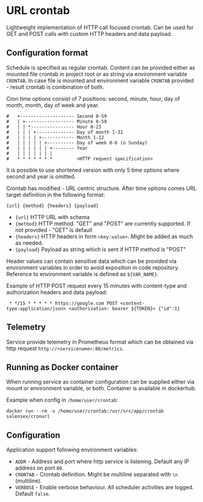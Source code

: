 URL crontab 
===

Lightweight implementation of HTTP call focused crontab. Can be used for GET and POST calls with custom HTTP headers and 
data payload.

## Configuration format

Schedule is specified as regular crontab. Content can be provided either as mounted file crontab in project root or as 
string via environment variable `CRONTAB`. In case file is mounted and environment variable `CRONTAB` provided - result
crontab is combination of both.

Cron time options consist of 7 positions: second, minute, hour, day of month, month, day of week and year.

```shell
#   +-------------------- Second 0-59
#   | +------------------ Minute 0-59
#   | | *---------------- Hour 0-23
#   | | | +-------------- Day of month 1-31
#   | | | | +------------ Month 1-12
#   | | | | | +---------- Day of week 0-6 (o Sunday)
#   | | | | | | +-------- Year
#   | | | | | | |
#   * * * * * * *         <HTTP request specification>
```

It is possible to use shortened version with only 5 time options where second and year is omitted. 

Crontab has modified - URL centric structure. After time options comes URL target definition in the following format:

```shell
{url} {method} {headers} {payload} 
```

- `{url}` HTTP URL with schema
- `{method}` HTTP method. "GET" and "POST" are currently supported. If not provided - "GET" is default
- `{headers}` HTTP headers in form `<key:value>`. Might be added as much as needed.
- `{payload}` Payload as string which is sent if HTTP method is "POST"

Header values can contain sensitive data which can be provided via environment variables in order to avoid exposition 
in code repository. Reference to environment variable is defined as `${VAR_NAME}`.

Example of HTTP POST request every 15 minutes with content-type and authorization headers and data payload:

` * */15 * * * * * https://google.com POST <content-type:application/json> <authorization: bearer ${TOKEN}> {"id":1}`

## Telemetry

Service provide telemetry in Prometheus format which can be obtained via http request `http://<servicename>:80/metrics`.  

## Running as Docker container

When running service as container configuration can be supplied either via mount or environment variable, or both. 
Container is available in dockerhub.

Example when config in `/home/user/crontab`:

```shell
docker run --rm -v /home/user/crontab:/usr/src/app/crontab saleniex/cronurl
```

## Configuration

Application support following environment variables:

- `ADDR` - Address and port where http service is listening. Default any IP address on port `80`.
- `CRONTAB` - Crontab definition. Might be multiline separated with `\n` (multiline). 
- `VERBOSE` - Enable verbose behaviour. All scheduler activities are logged. Default `false`.
